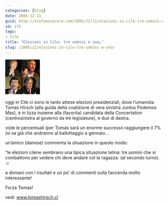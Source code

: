 ```yaml
---
categories: [blog]
date: 2005-12-11
guid: http://stefanocecere.com/2005/12/11/elezioni-in-cile-tre-uomini-e-una/
id: 175
tags:
- Cile
title: "Elezioni in Cile: tre uomini e una…"
slug: /2005/12/elezioni-in-cile-tre-uomini-e-una/
---
```


![](../../../assets/img/post/2005/4amigos.jpg)

oggi in Cile ci sono le tanto attese elezioni presidenziali, dove l’umanista Tomas Hirsch (alla guida della coalizione di vera sinistra Juntos Podemos Mas), è in lizza insieme alla (favorita) candidata della Concertation (centrosinistra al governo da tre legislature), e due di destra.
  
viste le percentuali (per Tomas sarà un enorme successo raggiungere il 7% )si sa già che andranno al ballottaggio a gennaio…

un’amico (danese) commenta la situazione in questo modo:
  
“le elezioni cilene sembrano una tipica situazione latina: tre uomini che si combattono per vedere chi deve andare col la ragazza. (al secondo turno). ☺

a domani con i risultati e un po’ di commenti sulla faccenda molto interessante!
  
Forza Tomas!
  
vedi: <a href="http://www.tomashirsch.cl">www.tomashirsch.cl</a>